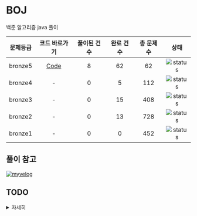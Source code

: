# BOJ
백준 알고리즘 java 풀이


| 문제등급 | 코드 바로가기              | 풀이된 건 수        | 완료 건 수 | 총 문제 수 |  상태             |
| :--: | :--------------------------: | :-----------------: | :---------:  | :------: |:---------------:|
| bronze5 | [Code](./boj/bronze5) | 8 | 62 | 62 | ![status][DONE] |
| bronze4 | - | 0 | 5 | 112 | ![status][Doing] |
| bronze3 | - | 0 | 15 | 408 | ![status][Doing] |
| bronze2 | - | 0 | 13 | 728 | ![status][Doing] |
| bronze1 | - | 0 | 0 | 452 | ![status][Doing] |

## 풀이 참고

  
[![myvelog](https://img.shields.io/badge/내%20백준%20알고리즘%20정리%20-바로가기-18D6A5)](https://velog.io/@osk3856/series/BOJ)

## TODO

<details>
  <summary>자세히</summary>
  - [x] 08.08(일) 까지 브론즈 5 끝내기 - completed on 08.07
  - [ ] 백준 기초강의에 수렴하는 부분 시작하기

</details>



[DOING]: https://img.shields.io/badge/-진행%20중-31AE0F
[DONE]: https://img.shields.io/badge/-완%20료-006EBD
